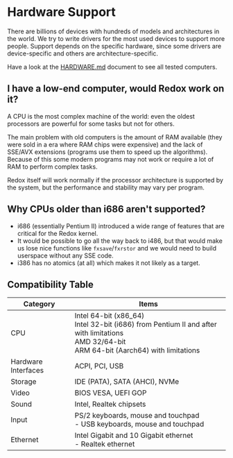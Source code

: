 # Hardware Support

There are billions of devices with hundreds of models and architectures in the world. We try to write drivers for the most used devices to support more people. Support depends on the specific hardware, since some drivers are device-specific and others are architecture-specific.

Have a look at the [HARDWARE.md](https://gitlab.redox-os.org/redox-os/redox/-/blob/master/HARDWARE.md) document to see all tested computers.

## I have a low-end computer, would Redox work on it?

A CPU is the most complex machine of the world: even the oldest processors are powerful for some tasks but not for others.

The main problem with old computers is the amount of RAM available (they were sold in a era where RAM chips were expensive) and the lack of SSE/AVX extensions (programs use them to speed up the algorithms). Because of this some modern programs may not work or require a lot of RAM to perform complex tasks.

Redox itself will work normally if the processor architecture is supported by the system, but the performance and stability may vary per program.

## Why CPUs older than i686 aren't supported?

- i686 (essentially Pentium II) introduced a wide range of features that are critical for the Redox kernel.
- It would be possible to go all the way back to i486, but that would make us lose nice functions like `fxsave`/`fxrstor` and we would need to build userspace without any SSE code.
- i386 has no atomics (at all) which makes it not likely as a target.

## Compatibility Table

| **Category**        | **Items**                                                                                                                                            |
|---------------------|------------------------------------------------------------------------------------------------------------------------------------------------------|
| CPU                 | Intel 64-bit (x86_64) <br>Intel 32-bit (i686) from Pentium II and after with limitations <br>AMD 32/64-bit <br>ARM 64-bit (Aarch64) with limitations |
| Hardware Interfaces | ACPI, PCI, USB                                                                                                                                       |
| Storage             | IDE (PATA), SATA (AHCI), NVMe                                                                                                                        |
| Video               | BIOS VESA, UEFI GOP                                                                                                                                  |
| Sound               | Intel, Realtek chipsets                                                                                                                              |
| Input               | PS/2 keyboards, mouse and touchpad <br> - USB keyboards, mouse and touchpad                                                                          |
| Ethernet            | Intel Gigabit and 10 Gigabit ethernet <br> - Realtek ethernet                                                                                        |
